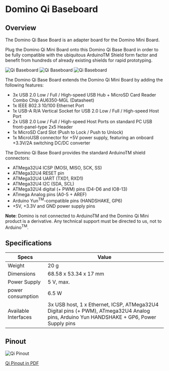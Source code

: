 Domino Qi Baseboard
================

Overview
------------

The Domino Qi Base Board is an adapter board for the Domino Mini Board.

Plug the Domino Qi Mini Board onto this Domino Qi Base Board in order to be fully compatible with the ubiquitous ArduinoTM Shield form factor and benefit from hundreds of already existing shields for rapid prototyping.

![Qi Baseboard](https://static.gl-inet.com/docs/en/2.x/domino/qi/src/qi_base1.jpg)
![Qi Baseboard](https://static.gl-inet.com/docs/en/2.x/domino/qi/src/qi_base2.jpg)
![Qi Baseboard](https://static.gl-inet.com/docs/en/2.x/domino/qi/src/qi_base3.jpg)

The Domino Qi Base Board extends the Domino Qi Mini Board by adding the following features:

* 3x USB 2.0 Low / Full / High-speed USB Hub + MicroSD Card Reader Combo Chip AU6350-MGL (Datasheet)
* 1x IEEE 802.3 10/100 Ethernet Port
* 1x USB-A R/A Vertical Socket for USB 2.0 Low / Full / High-speed Host Port
* 2x USB 2.0 Low / Full / High-speed Host Ports on standard PC USB front-panel-type 2x5 Header
* 1x MicroSD Card Slot (Push to Lock / Push to Unlock)
* 1x MicroUSB connector for +5V power supply, featuring an onboard +3.3V/2A switching DC/DC converter

The Domino Qi Base Board provides the standard ArduinoTM shield connectors:

* ATMega32U4 ICSP (MOSI, MISO, SCK, SS)
* ATMega32U4 RESET pin
* ATMega32U4 UART (TXD1, RXD1)
* ATMega32U4 I2C (SDA, SCL)
* ATMega32U4 digital (+ PWM) pins (D4-D6 and IO8-13)
* ATmega Analog pins (A0-5 + AREF)
* Arduino Yun<sup>TM</sup>-compatible pins (HANDSHAKE, GP6)
* +5V, +3.3V and GND power supply pins

**Note**: Domino is not connected to ArduinoTM and the Domino Qi Mini product is a derivative. Any technical support must be directed to us, not to Arduino<sup>TM</sup>.

Specifications
---------------------

Specs | Value
----------|----------
Weight | 20 g 
Dimensions | 68.58 x 53.34 x 17 mm 
Power Supply | 5 V, max. 
power consumption | 6.5 W
Available Interfaces | 3x USB host, 1 x Ethernet, ICSP, ATMega32U4 Digital pins (+ PWM), ATmega32U4 Analog pins, Arduino Yun HANDSHAKE + GP6, Power Supply pins


Pinout
-------------

![Qi Pinout](https://static.gl-inet.com/docs/en/2.x/domino/qi/src/qi_pinout.jpg)

[Qi Pinout in PDF](https://static.gl-inet.com/docs/en/2.x/domino/qi/src/Domino-Qi-Pinout.pdf)
